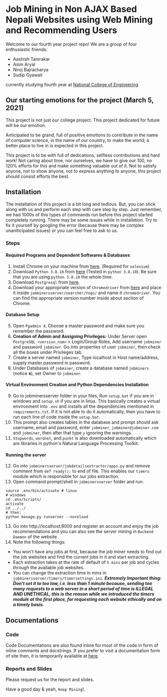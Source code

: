 # Job Mining in Non AJAX Based Nepali Websites using Web Mining and Recommending Users
Welcome to our fourth year project repo! We are a group of four enthusiastic friends:
* Aashish Tamrakar
* Asim Aryal
* Niroj Bajracharya
* Sudip Gyawali

currently studying fourth year at [National College of Engineering](https://nce.edu.np).

## Our starting emotions for the project (March 5, 2021)
This project is not just our college project. This project dedicated for future will be our emotion.

Anticipated to be grand, full of positive emotions to contribute in the name of computer science, in the name of our country, to make the world; a better place to live in is expected in this project. 

This project is to be with full of dedications, selfless contributions and hard work! Not caring about time, nor ourselves, we have to give our 100, no 120% efforts for this and make something valuable out of it. Not to satisfy anyone, not to show anyone, not to express anything to anyone, this project should consist efforts the best.

## Installation
The installation of this project is a bit long and tedious. But, you can stick along with us and perform each step with care step by step. Just remember, we had 1000s of this types of commands run before this project started completely running. There may be some issues while in installation. Try to fix it yourself by googling the error (because there may be complex unaniticipated issues) or you can feel free to ask to us.

### Steps
#### Required Programs and Dependent Softwares & Databases
1. Install Chrome on your machine from [here](https://www.google.com/chrome/). (Required for `selenium`)
2. Download `Python 3.8.10` from [here](https://www.python.org/downloads/release/python-3810/) (Tested in `python 3.8.10`). Be sure that you are using `python 3.8.10` the whole time.
3. Download `Postgresql` from [here](https://www.postgresql.org/download/windows/).
4. Download your appropriate version of `Chromedriver` from [here](https://chromedriver.chromium.org/) and place it inside `jobminersserver/searcher/Yoqs/` and name it `chromedriver`. You can find the appropriate version number inside about section of Chrome.

#### Database Setup
5. Open `Pgadmin 4`, Choose a master password and make sure you remember the password.
6. **Creation of Admin and Assigning Privileges:** Under Server open `PostgreSQL <version_num>` > Login/Group Roles, Add username `jobminer` and password `jobminer`. Go into properties of user `jobminer`, then check all the boxes under Privileges tab.
7. Create a server named `jobminer`, Type localhost in Host name/address, supply master password in password.
8. Under Databases of `jobminer`, create a database named `jobminers` (notice **s**), set Owner to `jobminer`.

#### Virtual Environment Creation and Python Dependencies Installation
9. Go to jobminersserver folder in your files, Run `setup.bat` if you are in windows and `setup.sh` if you are in linux. This basically creates a virtual environment into `.env` and installs all the dependencies mentioned in `requirements.txt`. If it is not able to do it automatically, then you have to run each line of code inside the `setup.bat`.
10. This prompt also creates tables in the database and prompt should ask username, email and password, enter `jobminer`, `jobminer@jobminer.com` and `jobminer`, then after that type `y` ignoring the warnings.
11. `Stopwords`, `wordnet`, and `punkt` is also downloaded automatically which are libraries in python's Natural Language Processing Toolkit.

#### Running the server
12. Go into `jobminersserver/jobdetailsextractor/apps.py` and remove comment from `def ready():` to end of file. This enables our `timers` module which is responsible for our jobs extraction.
13. Open command prompt/shell in `jobminersserver` folder and run:
```
source .env/bin/activate # linux
# windows
cd .env/Scripts/
activate
cd ../../
# then:
python manage.py runserver --noreload
```
13. Go into http://localhost:8000 and register an account and enjoy the job recommendations and you can also see the server mining in `Backend Daemon` of the website.
14. Note the following things:
- You won't have any jobs at first, because the job miner needs to find out the job websites and find the current jobs in it and start extracting.
- Each extraction takes at the rate of default of `5 mins` per job and cycles through the available job websites.
- You can change the extraction time in mins in  `jobminersserver/timers/timersettings.ini`. **_Extremely Important thing: Don't set it to too low, i.e. less than 1 minute because, sending too many requests to a web server in a short period of time is ILLEGAL AND UNETHICAL, this is the reason while we introduced the timers module at the first place, for requesting each website ethically and on a timely basis._**

## Documentations
### Code
Code Documentations are also found inline for most of the code in form of inline comments and docstrings. If you prefer to visit a documentation form of site then, it is temporarily available at [here](https://job-mining-docs.000webhostapp.com/).
### Reports and Slides
Please request us for the report and slides.

Have a good day & yeah, `Keep Mining`!.
